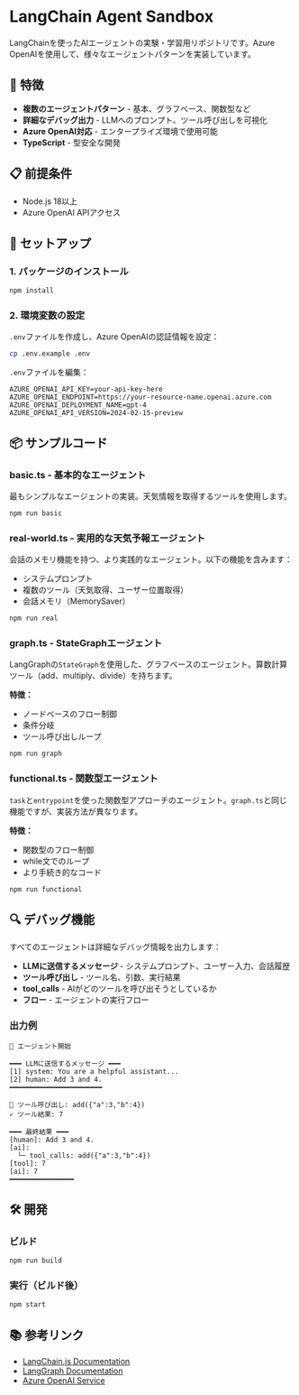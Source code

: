 # LangChain Agent Sandbox

LangChainを使ったAIエージェントの実験・学習用リポジトリです。Azure OpenAIを使用して、様々なエージェントパターンを実装しています。

## 🚀 特徴

- **複数のエージェントパターン** - 基本、グラフベース、関数型など
- **詳細なデバッグ出力** - LLMへのプロンプト、ツール呼び出しを可視化
- **Azure OpenAI対応** - エンタープライズ環境で使用可能
- **TypeScript** - 型安全な開発

## 📋 前提条件

- Node.js 18以上
- Azure OpenAI APIアクセス

## 🔧 セットアップ

### 1. パッケージのインストール

```bash
npm install
```

### 2. 環境変数の設定

`.env`ファイルを作成し、Azure OpenAIの認証情報を設定：

```bash
cp .env.example .env
```

`.env`ファイルを編集：

```env
AZURE_OPENAI_API_KEY=your-api-key-here
AZURE_OPENAI_ENDPOINT=https://your-resource-name.openai.azure.com
AZURE_OPENAI_DEPLOYMENT_NAME=gpt-4
AZURE_OPENAI_API_VERSION=2024-02-15-preview
```

## 📦 サンプルコード

### basic.ts - 基本的なエージェント

最もシンプルなエージェントの実装。天気情報を取得するツールを使用します。

```bash
npm run basic
```

### real-world.ts - 実用的な天気予報エージェント

会話のメモリ機能を持つ、より実践的なエージェント。以下の機能を含みます：

- システムプロンプト
- 複数のツール（天気取得、ユーザー位置取得）
- 会話メモリ（MemorySaver）

```bash
npm run real
```

### graph.ts - StateGraphエージェント

LangGraphの`StateGraph`を使用した、グラフベースのエージェント。算数計算ツール（add、multiply、divide）を持ちます。

**特徴：**
- ノードベースのフロー制御
- 条件分岐
- ツール呼び出しループ

```bash
npm run graph
```

### functional.ts - 関数型エージェント

`task`と`entrypoint`を使った関数型アプローチのエージェント。`graph.ts`と同じ機能ですが、実装方法が異なります。

**特徴：**
- 関数型のフロー制御
- while文でのループ
- より手続き的なコード

```bash
npm run functional
```

## 🔍 デバッグ機能

すべてのエージェントは詳細なデバッグ情報を出力します：

- **LLMに送信するメッセージ** - システムプロンプト、ユーザー入力、会話履歴
- **ツール呼び出し** - ツール名、引数、実行結果
- **tool_calls** - AIがどのツールを呼び出そうとしているか
- **フロー** - エージェントの実行フロー

### 出力例

```
🤖 エージェント開始

━━━ LLMに送信するメッセージ ━━━
[1] system: You are a helpful assistant...
[2] human: Add 3 and 4.
━━━━━━━━━━━━━━━━━━━━━━━

🔧 ツール呼び出し: add({"a":3,"b":4})
✓ ツール結果: 7

━━━ 最終結果 ━━━
[human]: Add 3 and 4.
[ai]:
  └─ tool_calls: add({"a":3,"b":4})
[tool]: 7
[ai]: 7
━━━━━━━━━━━━━━━━
```

## 🛠️ 開発

### ビルド

```bash
npm run build
```

### 実行（ビルド後）

```bash
npm start
```

## 📚 参考リンク

- [LangChain.js Documentation](https://js.langchain.com/docs/)
- [LangGraph Documentation](https://langchain-ai.github.io/langgraphjs/)
- [Azure OpenAI Service](https://azure.microsoft.com/products/ai-services/openai-service)
